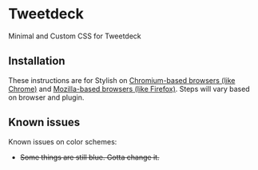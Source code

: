 # Tweetdeck
Minimal and Custom CSS for Tweetdeck

## Installation

These instructions are for Stylish on [Chromium-based browsers (like Chrome)](https://chrome.google.com/webstore/detail/fjnbnpbmkenffdnngjfgmeleoegfcffe) and [Mozilla-based browsers (like Firefox)](https://addons.mozilla.org/en-US/firefox/addon/stylish/?src=external-userstyleshome). Steps will vary based on browser and plugin.

Known issues
-------------
Known issues on color schemes:
- ~~Some things are still blue. Gotta change it.~~